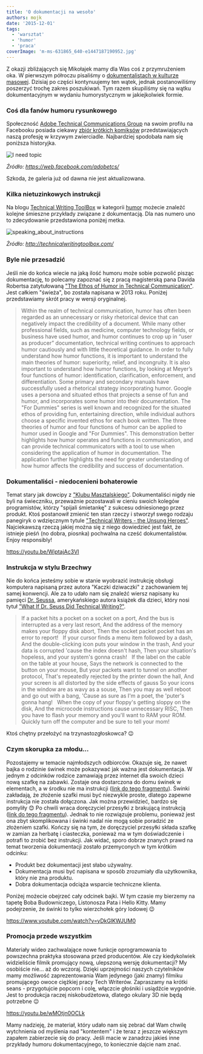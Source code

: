 ```yaml
---
title: 'O dokumentacji na wesoło'
authors: mojk
date: '2015-12-01'
tags:
  - 'warsztat'
  - 'humor'
  - 'praca'
coverImage: 'm-ms-631865_640-e1447187190952.jpg'
---
```


Z okazji zbliżających się Mikołajek mamy dla Was coś z przymrużeniem oka. W
pierwszym półroczu pisaliśmy o
[dokumentalistach w kulturze masowej](../dokumentalisci-w-kulturze-masowej/index.md).
Dzisiaj po części kontynuujemy ten wątek, jednak postanowiliśmy poszerzyć trochę
zakres poszukiwań. Tym razem skupiliśmy się na wątku dokumentacyjnym w wydaniu
humorystycznym w jakiejkolwiek formie.

<!--truncate-->

### Coś dla fanów humoru rysunkowego

Społeczność
[Adobe Technical Communications Group](https://web.facebook.com/adobetcs/) na
swoim profilu na Facebooku posiada ciekawy
[zbiór krótkich komiksów](https://web.facebook.com/media/set/?set=a.288192837885201.62726.208757605828725&type=3)
przedstawiających naszą profesję w krzywym zwierciadle. Najbardziej spodobała
nam się poniższa historyjka.

![I need topic](images/I-need-topic1.jpg)

_Źródło: https://web.facebook.com/adobetcs/_

Szkoda, że galeria już od dawna nie jest aktualizowana.

### Kilka nietuzinkowych instrukcji

Na blogu [Technical Writing ToolBox](http://technicalwritingtoolbox.com/) w
kategorii [humor](http://technicalwritingtoolbox.com/category/humor/) możecie
znaleźć kolejne śmieszne przykłady związane z dokumentacją. Dla nas numero uno
to zdecydowanie przedstawiona poniżej metka.

![speaking_about_instructions](images/speaking_about_instructions.jpg)

_Żródło: http://technicalwritingtoolbox.com/_

### Byle nie przesadzić

Jeśli nie do końca wiecie na jaką ilość humoru może sobie pozwolić pisząc
dokumentację, to polecamy zapoznać się z pracą magisterską pana Davida Robertsa
zatytułowaną
["The Ethos of Humor in Technical Communication"](http://etd.fcla.edu/CF/CFE0004920/David_Roberts_Thesis.pdf).
Jest całkiem "świeża", bo została napisana w 2013 roku. Poniżej przedstawiamy
skrót pracy w wersji oryginalnej.

> Within the realm of technical communication, humor has often been regarded as
> an unnecessary or risky rhetorical device that can negatively impact the
> credibility of a document. While many other professional fields, such as
> medicine, computer technology fields, or business have used humor, and humor
> continues to crop up in “user as producer” documentation, technical writing
> continues to approach humor cautiously and with little theoretical guidance.
> In order to fully understand how humor functions, it is important to
> understand the main theories of humor: superiority, relief, and incongruity.
> It is also important to understand how humor functions, by looking at Meyer’s
> four functions of humor: identification, clarification, enforcement, and
> differentiation. Some primary and secondary manuals have successfully used a
> rhetorical strategy incorporating humor. Google uses a persona and situated
> ethos that projects a sense of fun and humor, and incorporates some humor into
> their documentation. The "For Dummies" series is well known and recognized for
> the situated ethos of providing fun, entertaining direction, while individual
> authors choose a specific invented ethos for each book written. The three
> theories of humor and four functions of humor can be applied to humor used in
> Google and "For Dummies". This demonstration better highlights how humor
> operates and functions in communication, and can provide technical
> communicators with a tool to use when considering the application of humor in
> documentation. The application further highlights the need for greater
> understanding of how humor affects the credibility and success of
> documentation.

### Dokumentaliści - niedocenieni bohaterowie

Temat stary jak dowcipy z
["Klubu Masztalskiego"](http://lubimyczytac.pl/ksiazka/173272/klub-masztalskiego-1000-dowcipow).
Dokumentaliści nigdy nie byli na świeczniku, przeważnie pozostawali w cieniu
swoich kolegów programistów, którzy "spijali śmietankę" z sukcesu odniesionego
przez produkt. Ktoś postanowił zmienić ten stan rzeczy i stworzył swego rodzaju
panegiryk o wdzięcznym tytule
["Technical Writers - the Unsung Heroes"](https://thwack.solarwinds.com/community/solarwinds-community/geek-speak_tht/blog/2013/03/25/technical-writers--the-unsung-heroes).
Najciekawszą rzeczą jakiej można się z niego dowiedzieć jest fakt, że istnieje
pieśń (no dobra, piosnka) pochwalna na cześć dokumentalistów. Enjoy responsibly!

https://youtu.be/WiptajAc3VI

### Instrukcja w stylu Brzechwy

Nie do końca jesteśmy sobie w stanie wyobrazić instrukcję obsługi komputera
napisaną przez autora "Kaczki dziwaczki" z zachowaniem tej samej konwencji. Ale
za to udało nam się znaleźć wiersz napisany ku pamięci
[Dr. Seussa](https://pl.wikipedia.org/wiki/Theodor_Seuss_Geisel), amerykańskiego
autora książek dla dzieci, który nosi tytuł
["What If Dr. Seuss Did Technical Writing?"](http://www.humorbin.com/showitem.asp?item=341).

> If a packet hits a pocket on a socket on a port, And the bus is interrupted as
> a very last resort, And the address of the memory makes your floppy disk
> abort, Then the socket packet pocket has an error to report!   If your cursor
> finds a menu item followed by a dash, And the double-clicking icon puts your
> window in the trash, And your data is corrupted 'cause the index doesn't hash,
> Then your situation's hopeless, and your system's gonna crash!   If the label
> on the cable on the table at your house, Says the network is connected to the
> button on your mouse, But your packets want to tunnel on another protocol,
> That's repeatedly rejected by the printer down the hall, And your screen is
> all distorted by the side effects of gauss So your icons in the window are as
> wavy as a souse, Then you may as well reboot and go out with a bang, 'Cause as
> sure as I'm a poet, the 'puter's gonna hang!   When the copy of your floppy's
> getting sloppy on the disk, And the microcode instructions cause unnecessary
> RISC, Then you have to flash your memory and you'll want to RAM your ROM.
> Quickly turn off the computer and be sure to tell your mom!

Ktoś chętny przełożyć na trzynastozgłoskowca? 😉

### Czym skorupka za młodu...

Pozostajemy w temacie najmłodszych odbiorców. Okazuje się, że nawet bajka o
rodzinie świnek może pokazywać jak ważna jest dokumentacja. W jednym z odcinków
rodzice zamawiają przez internet dla swoich dzieci nową szafkę na zabawki.
Zostaje ona dostarczona do domu świnek w elementach, a w środku nie ma
instrukcji ([link do tego fragmentu](https://youtu.be/yDkGlKWJUM0?t=130)).
Świnki zakładają, że złożenie szafki musi być niezwykle proste, dlatego zapewne
instrukcja nie została dołączona. Jak można przewidzieć, bardzo się pomyliły 😊
Po chwili wraca doręczyciel przesyłki z brakującą instrukcją
([link do tego fragmentu](https://youtu.be/yDkGlKWJUM0?t=202)). Jednak to nie
rozwiązuje problemu, ponieważ jest ona zbyt skomplikowana i świnki nadal nie
mogą sobie poradzić ze złożeniem szafki. Kończy się na tym, że doręczyciel
przesyłki składa szafkę w zamian za herbatę i ciasteczka, ponieważ ma w tym
doświadczenie i potrafi to zrobić bez instrukcji. Jak widać, sporo dobrze
znanych prawd na temat tworzenia dokumentacji zostało przemyconych w tym krótkim
odcinku:

- Produkt bez dokumentacji jest słabo używalny.
- Dokumentacja musi być napisana w sposób zrozumiały dla użytkownika, który nie
  zna produktu.
- Dobra dokumentacja odciąża wsparcie techniczne klienta.

Poniżej możecie obejrzeć cały odcinek bajki. W tym czasie my bierzemy na tapetę
Boba Budowniczego, Listonosza Pata i Hello Kitty. Mamy podejrzenie, że świnki to
tylko wierzchołek góry lodowej 😉

https://www.youtube.com/watch?v=yDkGlKWJUM0

### Promocja przede wszystkim

Materiały wideo zachwalające nowe funkcje oprogramowania to powszechna praktyka
stosowana przed producentów. Ale czy kiedykolwiek widzieliście filmik promujący
nową, ulepszoną wersję dokumentacji? My osobiście nie... aż do wczoraj. Dzięki
uprzejmości naszych czytelników mamy możliwość zaprezentowania Wam jedynego
(jaki znamy) filmiku promującego owoce ciężkiej pracy Tech Writerów. Zapraszamy
na krótki seans - przygotujcie popcorn i colę, włączcie głośniki i usiądźcie
wygodnie. Jest to produkcja raczej niskobudżetowa, dlatego okulary 3D nie będą
potrzebne 😉

https://youtu.be/wMOtjn0OCLk

Mamy nadzieję, że materiał, który udało nam się zebrać dał Wam chwilę
wytchnienia od myślenia nad "kontentem" i że teraz z jeszcze większym zapałem
zabierzecie się do pracy. Jeśli macie w zanadrzu jakieś inne przykłady humoru
dokumentacyjnego, to koniecznie dajcie nam znać.
